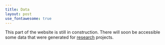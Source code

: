 ```yaml
---
title: Data
layout: post
use_fontawesome: true
---
```


This part of the website is still in construction. There will soon be accessible some data that were generated for [research](research.md) projects.
